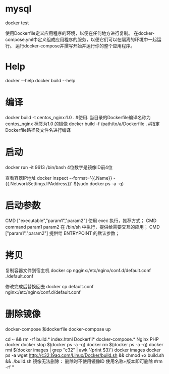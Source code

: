 # mysql
docker test

使用Dockerfile定义应用程序的环境，以便在任何地方进行复制。
在docker-compose.yml中定义组成应用程序的服务，以便它们可以在隔离的环境中一起运行。
运行docker-compose并撰写开始并运行你的整个应用程序。

# Help
docker --help
docker build --help


# 编译
docker build -t centos_nginx:1.0 .    #使用. 当目录的Dockerfile编译名称为centos_nginx 标签为1.0 的镜像
docker build -f /path/to/a/Dockerfile .    #指定Dockerfile路径及文件名进行编译

# 启动
docker run -it 9613 /bin/bash        4位数字是镜像ID前4位

查看容器IP地址
docker inspect --format='{{.Name}} - {{.NetworkSettings.IPAddress}}' $(sudo docker ps -a -q)



# 启动参数

CMD ["executable","param1","param2"] 使用 exec 执行，推荐方式；
CMD command param1 param2 在 /bin/sh 中执行，提供给需要交互的应用；
CMD ["param1","param2"] 提供给 ENTRYPOINT 的默认参数；


# 拷贝
复制容器文件到宿主机
docker cp ngginx:/etc/nginx/conf.d/default.conf ./default.conf

修改完成后替换回去
docker cp default.conf nginx:/etc/nginx/conf.d/default.conf



# 删除镜像
docker-compose 和dockerfile 
docker-compose up

cd ~ && rm -rf build.* index.html Dockerfil* docker-compose.* Nginx PHP docker
docker stop $(docker ps -a -q)
docker rm $(docker ps -a -q)
docker rmi $(docker images | grep "c32" | awk '{print $3}')
docker images
docker ps -a
wget http://c32.19aq.com/Linux/Docker/build.sh && chmod +x build.sh && ./build.sh
镜像无法删除：
删除时不使用镜像ID  使用名称+版本即可删除
#rm -rf *




